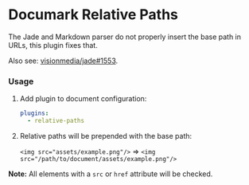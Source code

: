# Documark Relative Paths

The Jade and Markdown parser do not properly insert the base path in URLs, this plugin fixes that.

Also see: [visionmedia/jade#1553](https://github.com/visionmedia/jade/pull/1553).

### Usage

1. Add plugin to document configuration:

	```yaml
	plugins:
  	  - relative-paths

2. Relative paths will be prepended with the base path:

	`<img src="assets/example.png"/>` &rArr; `<img src="/path/to/document/assets/example.png"/>`

__Note:__ All elements with a `src` or `href` attribute will be checked.
